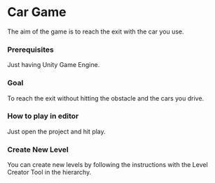 # Car Game

The aim of the game is to reach the exit with the car you use.

### Prerequisites

Just having Unity Game Engine.

### Goal

To reach the exit without hitting the obstacle and the cars you drive.

### How to play in editor

Just open the project and hit play.

### Create New Level

You can create new levels by following the instructions with the Level Creator Tool in the hierarchy.
